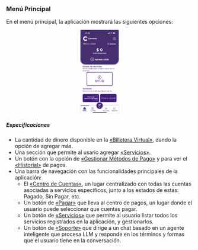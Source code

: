 ### Menú Principal
En el menú principal, la aplicación mostrará las siguientes opciones:

<div style="display: flex; gap: 10px; justify-content: center; align-items: center; flex-wrap: wrap;">
   <img src="../Images/CuentasYA-10.png" alt="Wireframe 1" style="width: 22%; height: auto;">
</div>

##### Especificaciones
* La cantidad de dinero disponible en la [«Billetera Virtual»](../Explanation-ES/03.Billetera-Virtual.md), dando la opción de agregar más.
* Una sección que permite al usario agregar [«Servicios»](../Explanation-ES/06.Servicios.md).
* Un botón con la opción de [«Gestionar Métodos de Pago»](../Explanation-ES/05.Tus-Tarjetas.md) y para ver el [«Historial»](../Explanation-ES/09.Historial.md) de pagos.
* Una barra de navegación con las funcionalidades principales de la aplicación:
  * El [«Centro de Cuentas»](../Explanation-ES/08.Centro-Cuentas.md), un lugar centralizado con todas las cuentas asociadas a servicios específicos, junto a los estados de estas: Pagado, Sin Pagar, etc.
  * Un botón de [«Pagar»](../Explanation-ES/07.Pagar.md) que lleva al centro de pagos, un lugar donde el usuario puede seleccionar que cuentas pagar. 
  * Un botón de [«Servicios»](../Explanation-ES/06.Servicios.md) que permite al usuario listar todos los servicios registrados en la aplicación, y gestionarlos.
  * Un botón de [«Soporte»](../Explanation-ES/10.Soporte.md) que dirige a un chat basado en un agente inteligente que procesa LLM y responde en los términos y formas que el usuario tiene en la conversación.
